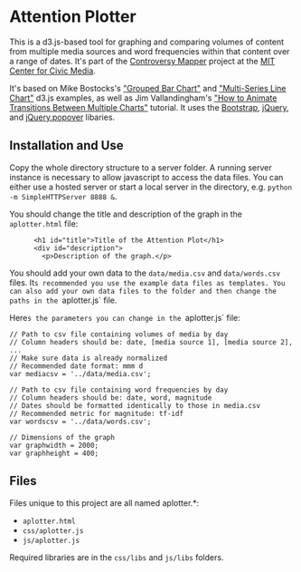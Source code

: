 Attention Plotter
=================

This is a d3.js-based tool for graphing and comparing volumes of content 
from multiple media sources and word frequencies within that content over 
a range of dates. It's part of the [Controversy Mapper](http://civic.mit.edu/controversy-mapper) project at the
[MIT Center for Civic Media](http://civic.mit.edu).

It's based on Mike Bostocks's ["Grouped Bar Chart"](http://bl.ocks.org/mbostock/3887051) and ["Multi-Series Line Chart"](http://bl.ocks.org/mbostock/3884955) 
d3.js examples, as well as Jim Vallandingham's 
["How to Animate Transitions Between Multiple Charts"](http://flowingdata.com/2013/01/17/how-to-animate-transitions-between-multiple-charts/) tutorial. It uses the [Bootstrap](http://twitter.github.io/bootstrap/), [jQuery](jquery.com), and [jQuery.popover](https://github.com/klaas4/jQuery.popover) libaries.

Installation and Use
--------------------

Copy the whole directory structure to a server folder. A running server 
instance is necessary to allow javascript to access the data files. You 
can either use a hosted server or start a local server in the directory, 
e.g. `python -m SimpleHTTPServer 8888 &`.

You should change the title and description of the graph in the 
`aplotter.html` file:
```
      <h1 id="title">Title of the Attention Plot</h1>
      <div id="description">
        <p>Description of the graph.</p>
```

You should add your own data to the `data/media.csv` and `data/words.csv`
files. It`s recommended you use the example data files as templates. You 
can also add your own data files to the folder and then change the paths
in the `aplotter.js` file.

Here`s the parameters you can change in the `aplotter.js` file:
```
// Path to csv file containing volumes of media by day
// Column headers should be: date, [media source 1], [media source 2], ...
// Make sure data is already normalized
// Recommended date format: mmm d
var mediacsv = '../data/media.csv';

// Path to csv file containing word frequencies by day
// Column headers should be: date, word, magnitude
// Dates should be formatted identically to those in media.csv
// Recommended metric for magnitude: tf-idf
var wordscsv = '../data/words.csv';

// Dimensions of the graph
var graphwidth = 2000;
var graphheight = 400;
```

Files
-----

Files unique to this project are all named aplotter.*:
* `aplotter.html`
* `css/aplotter.js`
* `js/aplotter.js`

Required libraries are in the `css/libs` and `js/libs` folders.